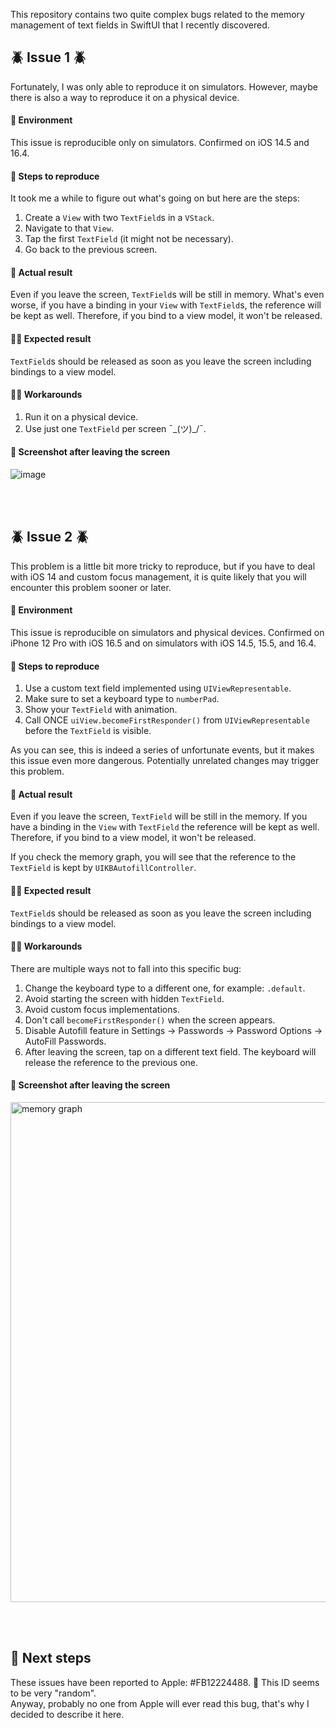 This repository contains two quite complex bugs related to the memory management of text fields in SwiftUI that I recently discovered.

## 🪲 Issue 1 🪲
Fortunately, I was only able to reproduce it on simulators. However, maybe there is also a way to reproduce it on a physical device.

#### 📱 Environment
This issue is reproducible only on simulators. Confirmed on iOS 14.5 and 16.4.

#### 🐾 Steps to reproduce
It took me a while to figure out what's going on but here are the steps:
1. Create a `View` with two `TextField`s in a `VStack`.
2. Navigate to that `View`.
3. Tap the first `TextField` (it might not be necessary).
4. Go back to the previous screen.

#### 🤔 Actual result
Even if you leave the screen, `TextField`s will be still in memory. What's even worse, if you have a binding in your `View` with `TextField`s, the reference will be kept as well. Therefore, if you bind to a view model, it won't be released.

#### 🙏🏻 Expected result
`TextField`s should be released as soon as you leave the screen including bindings to a view model.

#### 🥷🏻 Workarounds
1. Run it on a physical device.
2. Use just one `TextField` per screen ¯\_(ツ)_/¯.

#### 📸 Screenshot after leaving the screen
![image](https://github.com/wojciech-kulik/Swift-Crazy-iBugs/assets/3128467/d1acac2a-96f7-4ef6-8709-cd25fb7411f8)

<br/><br/>

## 🪲 Issue 2 🪲

This problem is a little bit more tricky to reproduce, but if you have to deal with iOS 14 and custom focus management, it is quite likely that you will encounter this problem sooner or later.

#### 📱 Environment
This issue is reproducible on simulators and physical devices. Confirmed on iPhone 12 Pro with iOS 16.5 and on simulators with iOS 14.5, 15.5, and 16.4.  

#### 🐾 Steps to reproduce
1. Use a custom text field implemented using `UIViewRepresentable`.
2. Make sure to set a keyboard type to `numberPad`.
3. Show your `TextField` with animation.
4. Call ONCE `uiView.becomeFirstResponder()` from `UIViewRepresentable` before the `TextField` is visible.   

As you can see, this is indeed a series of unfortunate events, but it makes this issue even more dangerous. Potentially unrelated changes may trigger this problem.

#### 🤔 Actual result
Even if you leave the screen, `TextField` will be still in the memory. If you have a binding in the `View` with `TextField` the reference will be kept as well. Therefore, if you bind to a view model, it won't be released.  

If you check the memory graph, you will see that the reference to the `TextField` is kept by `UIKBAutofillController`.

#### 🙏🏻 Expected result
`TextField`s should be released as soon as you leave the screen including bindings to a view model.

#### 🥷🏻 Workarounds
There are multiple ways not to fall into this specific bug:
1. Change the keyboard type to a different one, for example: `.default`.
2. Avoid starting the screen with hidden `TextField`.
3. Avoid custom focus implementations.
4. Don't call `becomeFirstResponder()` when the screen appears.
5. Disable Autofill feature in Settings -> Passwords -> Password Options -> AutoFill Passwords.
6. After leaving the screen, tap on a different text field. The keyboard will release the reference to the previous one.

#### 📸 Screenshot after leaving the screen
<img width="800" alt="memory graph" src="https://github.com/wojciech-kulik/SwiftUI-TextField-Bugs/assets/3128467/cb003002-52bf-4d85-a5bc-0bcb37571b3b">

<br/><br/>

## 📧 Next steps

These issues have been reported to Apple: #FB12224488. 🤔 This ID seems to be very "random".  
Anyway, probably no one from Apple will ever read this bug, that's why I decided to describe it here.
